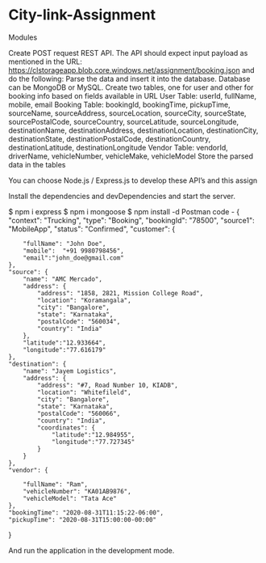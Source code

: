 # City-link-Assignment
Modules


Create POST request REST API. The API should expect input payload as mentioned in the URL: https://clstorageapp.blob.core.windows.net/assignment/booking.json and do the following:
Parse the data and insert it into the database. Database can be MongoDB or MySQL.
Create two tables, one for user and other for booking info based on fields available in URL
User Table: userId, fullName, mobile, email
Booking Table: bookingId, bookingTime, pickupTime, sourceName, sourceAddress, sourceLocation, sourceCity, sourceState, sourcePostalCode, sourceCountry, sourceLatitude, sourceLongitude, destinationName, destinationAddress, destinationLocation, destinationCity, destinationState, destinationPostalCode, destinationCountry, destinationLatitude, destinationLongitude
Vendor Table: vendorId, driverName, vehicleNumber, vehicleMake, vehicleModel
Store the parsed data in the tables
 

You can choose Node.js / Express.js to develop these API’s and this assign

Install the dependencies and devDependencies and start the server.

$ npm i express
$ npm i mongoose
$ npm install -d
 Postman code -
 {
	"context": "Trucking",
	"type": "Booking",
	"bookingId": "78500",
	"source1": "MobileApp",
	"status": "Confirmed",
	"customer": {
	
		"fullName": "John Doe",
		"mobile":  "+91 9980798456",
		"email":"john_doe@gmail.com"
	},
	"source": {
		"name": "AMC Mercado",
		"address": {
			"address": "1858, 2821, Mission College Road",
			"location": "Koramangala",
			"city": "Bangalore",
			"state": "Karnataka",
			"postalCode": "560034",
			"country": "India"
		},
		"latitude":"12.933664",
		"longitude":"77.616179"
	},
	"destination": {
		"name": "Jayem Logistics",
		"address": {
			"address": "#7, Road Number 10, KIADB",
			"location": "Whitefileld",
			"city": "Bangalore",
			"state": "Karnataka",
			"postalCode": "560066",
			"country": "India",
			"coordinates": {
				"latitude":"12.984955",
				"longitude":"77.727345"
			}
		}
	},
	"vendor": {

		"fullName": "Ram",
		"vehicleNumber": "KA01AB9876",
		"vehicleModel": "Tata Ace"
	},
	"bookingTime": "2020-08-31T11:15:22-06:00",
	"pickupTime": "2020-08-31T15:00:00-00:00"
}

And run the application in the development mode.
